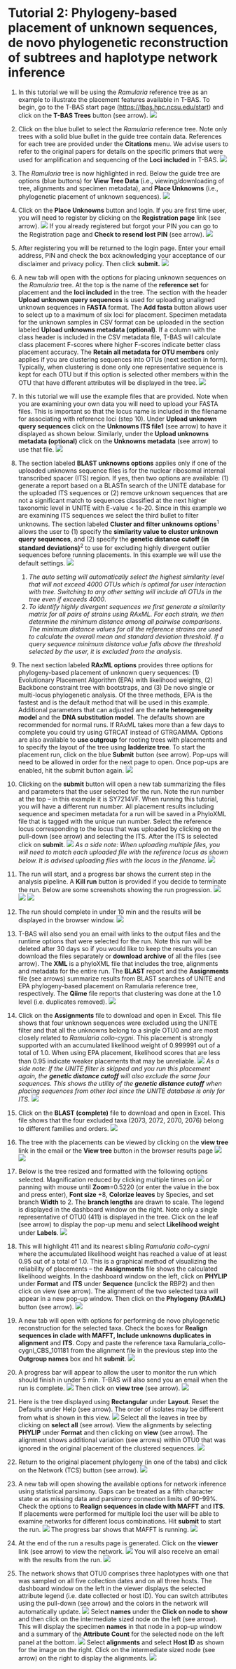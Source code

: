 # Tutorial 2: Phylogeny-based placement of unknown sequences, de novo phylogenetic reconstruction of subtrees and haplotype network inference

1. In this tutorial we will be using the *Ramularia* reference tree as an example to illustrate the placement features available in T-BAS. To begin, go to the T-BAS start page (https://tbas.hpc.ncsu.edu/start) and click on the **T-BAS Trees** button (see arrow).
![](images/tbas-tutorial2/Tutorial2.1.png)

2. Click on the blue bullet to select the *Ramularia* reference tree. Note only trees with a solid blue bullet in the guide tree contain data. References for each tree are provided under the **Citations** menu. We advise users to refer to the original papers for details on the specific primers that were used for amplification and sequencing of the **Loci included** in T-BAS.
![](images/tbas-tutorial2/Tutorial2.2.png)

3.  The *Ramularia* tree is now highlighted in red.  Below the guide tree are options (blue buttons) for **View Tree Data** (i.e., viewing/downloading of tree, alignments and specimen metadata), and **Place Unknowns** (i.e., phylogenetic placement of unknown sequences).
![](images/tbas-tutorial2/Tutorial2.3.png)

4. Click on the **Place Unknowns** button and login. If you are first time user, you will need to register by clicking on the **Registration page** link (see arrow).
![](images/tbas-tutorial2/Tutorial2.4.1.png)
If you already registered but forgot your PIN you can go to the Registration page and **Check to resend lost PIN** (see arrow).
![](images/tbas-tutorial2/Tutorial2.4.2.png)

5. After registering you will be returned to the login page. Enter your email address, PIN and check the box acknowledging your acceptance of our disclaimer and privacy policy. Then click **submit.**
![](images/tbas-tutorial2/Tutorial2.5.png)

6. A new tab will open with the options for placing unknown sequences on the *Ramularia* tree. At the top is the name of the **reference set** for placement and the **loci included** in the tree. The section with the header **Upload unknown query sequences** is used for uploading unaligned unknown sequences in **FASTA** format. The **Add fasta** button allows user to select up to a maximum of six loci for placement. Specimen metadata for the unknown samples in CSV format can be uploaded in the section labeled **Upload unknowns metadata (optional)**. If a column with the class header is included in the CSV metadata file, T-BAS will calculate class placement F-scores where higher F-scores indicate better class placement accuracy. The **Retain all metadata for OTU members** only applies if you are clustering sequences into OTUs (next section in form). Typically, when clustering is done only one representative sequence is kept for each OTU but if this option is selected other members within the OTU that have different attributes will be displayed in the tree.
![](images/tbas-tutorial2/Tutorial2.6.png)

7. In this tutorial we will use the example files that are provided.  Note when you are examining your own data you will need to upload your FASTA files. This is important so that the locus name is included in the filename for associating with reference loci (step 10). Under **Upload unknown query sequences** click on the **Unknowns ITS file1** (see arrow) to have it displayed as shown below.  Similarly, under the **Upload unknowns metadata (optional)** click on the **Unknowns metadata** (see arrow) to use that file.
![](images/tbas-tutorial2/Tutorial2.7.png)

8. The section labeled **BLAST unknowns options** applies only if one of the uploaded unknowns sequence files is for the nuclear ribosomal internal transcribed spacer (ITS) region. If yes, then two options are available: (1) generate a report based on a BLASTn search of the UNITE database for the uploaded ITS sequences or (2) remove unknown sequences that are not a significant match to sequences classified at the next higher taxonomic level in UNITE with E-value < 1e-20.  Since in this example we are examining ITS sequences we select the third bullet to filter unknowns. The section labeled **Cluster and filter unknowns options**<sup>1</sup> allows the user to (1) specify the **similarity value to cluster unknown query sequences**, and (2) specify the **genetic distance cutoff (in standard deviations)**<sup>2</sup> to use for excluding highly divergent outlier sequences before running placements. In this example we will use the default settings.
![](images/tbas-tutorial2/Tutorial2.8.png)
   1. *The auto setting will automatically select the highest similarity level that will not exceed 4000 OTUs which is optimal for user interaction with tree. Switching to any other setting will include all OTUs in the tree even if exceeds 4000*.
   2. *To identify highly divergent sequences we first generate a similarity matrix for all pairs of strains using RAxML. For each strain, we then determine the minimum distance among all pairwise comparisons. The minimum distance values for all the reference strains are used to calculate the overall mean and standard deviation threshold. If a query sequence minimum distance value falls above the threshold selected by the user, it is excluded from the analysis*.


9.  The next section labeled **RAxML options** provides three options for phylogeny-based placement of unknown query sequences: (1) Evolutionary Placement Algorithm (EPA) with likelihood weights, (2) Backbone constraint tree with bootstraps, and (3) De novo single or multi-locus phylogenetic analysis. Of the three methods, EPA is the fastest and is the default method that will be used in this example. Additional parameters that can adjusted are the **rate heterogeneity model** and the **DNA substitution model**. The defaults shown are recommended for normal runs. If RAxML takes more than a few days to complete you could try using GTRCAT instead of GTRGAMMA. Options are also available to **use outgroup** for rooting trees with placements and to specify the layout of the tree using **ladderize tree**.  To start the placement run, click on the blue **Submit** button (see arrow). Pop-ups will need to be allowed in order for the next page to open. Once pop-ups are enabled, hit the submit button again.
![](images/tbas-tutorial2/Tutorial2.9.png)

10.  Clicking on the **submit** button will open a new tab summarizing the files and parameters that the user selected for the run. Note the run number at the top – in this example it is SY7214VF. When running this tutorial, you will have a different run number.  All placement results including sequence and specimen metadata for a run will be saved in a PhyloXML file that is tagged with the unique run number.  Select the reference locus corresponding to the locus that was uploaded by clicking on the pull-down (see arrow) and selecting the ITS. After the ITS is selected click on **submit**.
![](images/tbas-tutorial2/Tutorial2.10.1.png)
*As a side note: When uploading multiple files, you will need to match each uploaded file with the reference locus as shown below.  It is advised uploading files with the locus in the filename.*
![](images/tbas-tutorial2/Tutorial2.10.2.png)

11. The run will start, and a progress bar shows the current step in the analysis pipeline.  A **Kill run** button is provided if you decide to terminate the run. Below are some screenshots showing the run progression.
![](images/tbas-tutorial2/Tutorial2.11.1.png)
![](images/tbas-tutorial2/Tutorial2.11.2.png)
![](images/tbas-tutorial2/Tutorial2.11.3.png)


12. The run should complete in under 10 min and the results will be displayed in the browser window.
![](images/tbas-tutorial2/Tutorial2.12.png)

13. T-BAS will also send you an email with links to the output files and the runtime options that were selected for the run. Note this run will be deleted after 30 days so if you would like to keep the results you can download the files separately or **download archive** of all the files (see arrow). The **XML** is a phyloXML file that includes the tree, alignments and metadata for the entire run. The **BLAST** report and the **Assignments** file (see arrows) summarize results from BLAST searches of UNITE and EPA phylogeny-based placement on Ramularia reference tree, respectively. The **Qiime** file reports that clustering was done at the 1.0 level (i.e. duplicates removed).
![](images/tbas-tutorial2/Tutorial2.13.png)

14.  Click on the **Assignments** file to download and open in Excel. This file shows that four unknown sequences were excluded using the UNITE filter and that all the unknowns belong to a single OTU0 and are most closely related to *Ramularia collo-cygni*. This placement is strongly supported with an accumulated likelihood weight of 0.999991 out of a total of 1.0. When using EPA placement, likelihood scores that are less than 0.95 indicate weaker placements that may be unreliable.
![](images/tbas-tutorial2/Tutorial2.14.1.png)
*As a side note: If the UNITE filter is skipped and you run this placement again, the **genetic distance cutoff** will also exclude the same four sequences. This shows the utility of the **genetic distance cutoff** when placing sequences from other loci since the UNITE database is only for ITS.*
![](images/tbas-tutorial2/Tutorial2.14.2.png)

15.  Click on the **BLAST (complete)** file to download and open in Excel. This file shows that the four excluded taxa (2073, 2072, 2070, 2076) belong to different families and orders.
![](images/tbas-tutorial2/Tutorial2.15.png)

16. The tree with the placements can be viewed by clicking on the **view tree** link in the email or the **View tree** button in the browser results page
![](images/tbas-tutorial2/Tutorial2.16.1.png)
![](images/tbas-tutorial2/Tutorial2.16.2.png)

17.  Below is the tree resized and formatted with the following options selected. Magnification reduced by clicking multiple times on ![](images/tbas-tutorial1/magnifier_minus.jpg) or panning with mouse until **Zoom**=0.5220 (or enter the value in the box and press enter), **Font size** +8, **Colorize leaves** by Species, and set branch **Width** to 2. The **branch lengths** are drawn to scale. The legend is displayed in the dashboard window on the right. Note only a single representative of OTU0 (411) is displayed in the tree. Click on the leaf (see arrow) to display the pop-up menu and select **Likelihood weight** under **Labels**.
![](images/tbas-tutorial2/Tutorial2.17.png)

18. This will highlight 411 and its nearest sibling *Ramularia collo-cygni* where the accumulated likelihood weight has reached a value of at least 0.95 out of a total of 1.0. This is a graphical method of visualizing the reliability of placements – the **Assignments** file shows the calculated likelihood weights. In the dashboard window on the left, click on **PHYLIP** under **Format** and **ITS** under **Sequence** (unclick the RBP2) and then click on view (see arrow). The alignment of the two selected taxa will appear in a new pop-up window. Then click on the **Phylogeny (RAxML)** button (see arrow).
![](images/tbas-tutorial2/Tutorial2.18.png)

19. A new tab will open with options for performing de novo phylogenetic reconstruction for the selected taxa. Check the boxes for **Realign sequences in clade with MAFFT, Include unknowns duplicates in alignment** and **ITS**.  Copy and paste the reference taxa Ramularia_collo-cygni_CBS_101181 from the alignment file in the previous step into the **Outgroup names** box and hit **submit**.
![](images/tbas-tutorial2/Tutorial2.19.png)

20. A progress bar will appear to allow the user to monitor the run which should finish in under 5 min. T-BAS will also send you an email when the run is complete.
![](images/tbas-tutorial2/Tutorial2.20.1.png)
Then click on **view tree** (see arrow).
![](images/tbas-tutorial2/Tutorial2.20.2.png)

21.  Here is the tree displayed using **Rectangular** under **Layout**. Reset the Defaults under Help (see arrow). The order of isolates may be different from what is shown in this view.
![](images/tbas-tutorial2/Tutorial2.21.1.png)
Select all the leaves in tree by clicking on **select all** (see arrow). View the alignments by selecting **PHYLIP** under **Format** and then clicking on **view** (see arrow). The alignment shows additional variation (see arrows) within OTU0 that was ignored in the original placement of the clustered sequences.
![](images/tbas-tutorial2/Tutorial2.21.2.png)

22. Return to the original placement phylogeny (in one of the tabs) and click on the Network (TCS) button (see arrow).
![](images/tbas-tutorial2/Tutorial2.22.png)

23.  A new tab will open showing the available options for network inference using statistical parsimony. Gaps can be treated as a fifth character state or as missing data and parsimony connection limits of 90-99%. Check the options to **Realign sequences in clade with MAFFT** and **ITS**. If placements were performed for multiple loci the user will be able to examine networks for different locus combinations.  Hit **submit** to start the run.
![](images/tbas-tutorial2/Tutorial2.23.1.png)
The progress bar shows that MAFFT is running.
![](images/tbas-tutorial2/Tutorial2.23.2.png)

24. At the end of the run a results page is generated. Click on the **viewer** link (see arrow) to view the network.
![](images/tbas-tutorial2/Tutorial2.24.1.png)
You will also receive an email with the results from the run.
![](images/tbas-tutorial2/Tutorial2.24.2.png)

25.  The network shows that OTU0 comprises three haplotypes with one that was sampled on all five collection dates and on all three hosts. The dashboard window on the left in the viewer displays the selected attribute legend (i.e. date collected or host ID). You can switch attributes using the pull-down (see arrow) and the colors in the network will automatically update.
![](images/tbas-tutorial2/Tutorial2.25.1.png)
Select **names** under the **Click on node to show** and then click on the intermediate sized node on the left (see arrow). This will display the specimen **names** in that node in a pop-up window and a summary of the **Attribute Count** for the selected node on the left panel at the bottom.
![](images/tbas-tutorial2/Tutorial2.25.2.png)
Select **alignments** and select **Host ID** as shown for the image on the right. Click on the intermediate sized node (see arrow) on the right to display the alignments.
![](images/tbas-tutorial2/Tutorial2.25.3.png)



